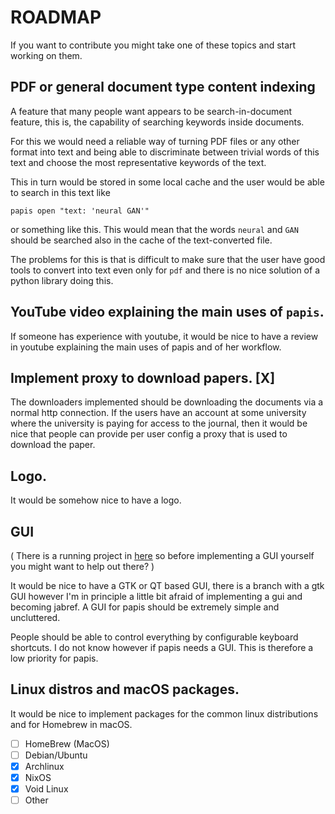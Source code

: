 # ROADMAP

If you want to contribute you might take one of these topics and
start working on them.

## PDF or general document type content indexing

A feature that many people want appears to be search-in-document
feature, this is, the capability of searching keywords inside documents.

For this we would need a reliable way of turning PDF files or any other
format into text and being able to discriminate between trivial words
of this text and choose the most representative keywords of the text.

This in turn would be stored in some local cache and the user would
be able to search in this text like

```
papis open "text: 'neural GAN'"
```

or something like this. This would mean that the words ``neural`` and ``GAN``
should be searched also in the cache of the text-converted file.

The problems for this is that is difficult to make sure that the user
have good tools to convert into text even only for ``pdf`` and there is
no nice solution of a python library doing this.

## YouTube video explaining the main uses of `papis`.

If someone has experience with youtube, it would be nice to have a review
in youtube explaining the main uses of papis and of her workflow.

## Implement proxy to download papers. [X]

The downloaders implemented should be downloading the documents
via a normal http connection. If the users have an account at some university
where the university is paying for access to the journal, then it would
be nice that people can provide per user config a proxy that is used
to download the paper.

## Logo.

It would be somehow nice to have a logo.

## GUI

(
There is a running project in
[here](https://github.com/PatWie/papis-webfrontend)
so before implementing a GUI yourself you might want to help out there?
)

It would be nice to have a GTK or QT based GUI, there is a branch with a gtk
GUI however I'm in principle a little bit afraid of implementing a gui
and becoming jabref. A GUI for papis should be extremely simple and
uncluttered.

People should be able to control everything by configurable
keyboard shortcuts. I do not know however if papis needs a GUI. This is
therefore a low priority for papis.

## Linux distros and macOS packages.

It would be nice to implement packages for the common linux distributions
and for Homebrew in macOS.

  - [ ] HomeBrew (MacOS)
  - [ ] Debian/Ubuntu
  - [X] Archlinux
  - [X] NixOS
  - [X] Void Linux
  - [ ] Other
